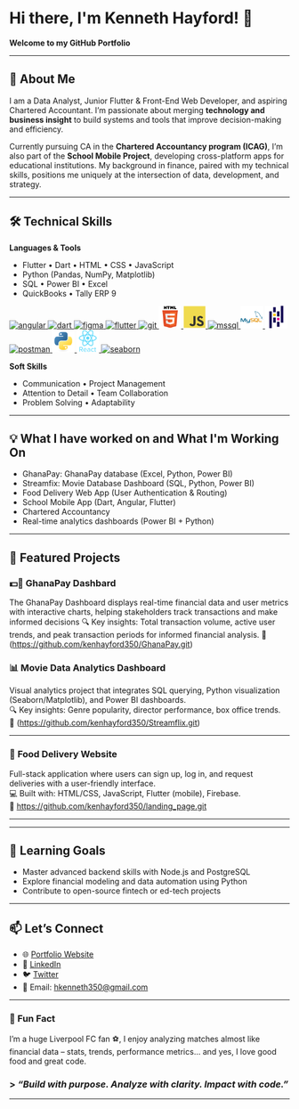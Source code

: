 # Hi there, I'm Kenneth Hayford! 👋  
**Welcome to my GitHub Portfolio**

---

## 🚀 About Me  
I am a Data Analyst, Junior Flutter & Front-End Web Developer, and aspiring Chartered Accountant. I’m passionate about merging **technology and business insight** to build systems and tools that improve decision-making and efficiency.  

Currently pursuing CA in the **Chartered Accountancy program (ICAG)**, I’m also part of the **School Mobile Project**, developing cross-platform apps for educational institutions. My background in finance, paired with my technical skills, positions me uniquely at the intersection of data, development, and strategy.

---

## 🛠️ Technical Skills  

**Languages & Tools**  
- Flutter • Dart • HTML • CSS • JavaScript  
- Python (Pandas, NumPy, Matplotlib)  
- SQL • Power BI • Excel  
- QuickBooks • Tally ERP 9

<p align="left"> <a href="https://angular.io" target="_blank" rel="noreferrer"> <img src="https://angular.io/assets/images/logos/angular/angular.svg" alt="angular" width="40" height="40"/> </a> <a href="https://dart.dev" target="_blank" rel="noreferrer"> <img src="https://www.vectorlogo.zone/logos/dartlang/dartlang-icon.svg" alt="dart" width="40" height="40"/> </a> <a href="https://www.figma.com/" target="_blank" rel="noreferrer"> <img src="https://www.vectorlogo.zone/logos/figma/figma-icon.svg" alt="figma" width="40" height="40"/> </a> <a href="https://flutter.dev" target="_blank" rel="noreferrer"> <img src="https://www.vectorlogo.zone/logos/flutterio/flutterio-icon.svg" alt="flutter" width="40" height="40"/> </a> <a href="https://git-scm.com/" target="_blank" rel="noreferrer"> <img src="https://www.vectorlogo.zone/logos/git-scm/git-scm-icon.svg" alt="git" width="40" height="40"/> </a> <a href="https://www.w3.org/html/" target="_blank" rel="noreferrer"> <img src="https://raw.githubusercontent.com/devicons/devicon/master/icons/html5/html5-original-wordmark.svg" alt="html5" width="40" height="40"/> </a> <a href="https://developer.mozilla.org/en-US/docs/Web/JavaScript" target="_blank" rel="noreferrer"> <img src="https://raw.githubusercontent.com/devicons/devicon/master/icons/javascript/javascript-original.svg" alt="javascript" width="40" height="40"/> </a>  <a href="https://www.microsoft.com/en-us/sql-server" target="_blank" rel="noreferrer"> <img src="https://www.svgrepo.com/show/303229/microsoft-sql-server-logo.svg" alt="mssql" width="40" height="40"/> </a> <a href="https://www.mysql.com/" target="_blank" rel="noreferrer"> <img src="https://raw.githubusercontent.com/devicons/devicon/master/icons/mysql/mysql-original-wordmark.svg" alt="mysql" width="40" height="40"/> </a> <a href="https://pandas.pydata.org/" target="_blank" rel="noreferrer"> <img src="https://raw.githubusercontent.com/devicons/devicon/2ae2a900d2f041da66e950e4d48052658d850630/icons/pandas/pandas-original.svg" alt="pandas" width="40" height="40"/> </a> <a href="https://postman.com" target="_blank" rel="noreferrer"> <img src="https://www.vectorlogo.zone/logos/getpostman/getpostman-icon.svg" alt="postman" width="40" height="40"/> </a> <a href="https://www.python.org" target="_blank" rel="noreferrer"> <img src="https://raw.githubusercontent.com/devicons/devicon/master/icons/python/python-original.svg" alt="python" width="40" height="40"/> </a> <a href="https://reactjs.org/" target="_blank" rel="noreferrer"> <img src="https://raw.githubusercontent.com/devicons/devicon/master/icons/react/react-original-wordmark.svg" alt="react" width="40" height="40"/> </a> <a href="https://seaborn.pydata.org/" target="_blank" rel="noreferrer"> <img src="https://seaborn.pydata.org/_images/logo-mark-lightbg.svg" alt="seaborn" width="40" height="40"/> </a> </p>

**Soft Skills**  
- Communication • Project Management  
- Attention to Detail • Team Collaboration  
- Problem Solving • Adaptability  

---

## 💡 What I have worked on and What I'm Working On  
- GhanaPay: GhanaPay database (Excel, Python, Power BI)
- Streamfix: Movie Database Dashboard (SQL, Python, Power BI)  
- Food Delivery Web App (User Authentication & Routing)
- School Mobile App (Dart, Angular, Flutter)
- Chartered Accountancy 
- Real-time analytics dashboards (Power BI + Python)

---

## 💼 Featured Projects  

### 💵🏧 **GhanaPay Dashbard**
The GhanaPay Dashboard displays real-time financial data and user metrics with interactive charts, helping stakeholders track transactions and make informed decisions
🔍 Key insights: Total transaction volume, active user trends, and peak transaction periods for informed financial analysis.
📁 (https://github.com/kenhayford350/GhanaPay.git)

### 📊 **Movie Data Analytics Dashboard**  
Visual analytics project that integrates SQL querying, Python visualization (Seaborn/Matplotlib), and Power BI dashboards.  
🔍 Key insights: Genre popularity, director performance, box office trends.  
📁 (https://github.com/kenhayford350/Streamflix.git)

---

### 🍔 **Food Delivery Website**  
Full-stack application where users can sign up, log in, and request deliveries with a user-friendly interface.  
💻 Built with: HTML/CSS, JavaScript, Flutter (mobile), Firebase.  
📁 https://github.com/kenhayford350/landing_page.git


---


---

## 🌱 Learning Goals  
- Master advanced backend skills with Node.js and PostgreSQL
- Explore financial modeling and data automation using Python  
- Contribute to open-source fintech or ed-tech projects  

---

## 📫 Let’s Connect  

- 🌐 [Portfolio Website](https://kenneth-hayford.zarlasites.com)  
- 💼 [LinkedIn](https://www.linkedin.com/in/kenneth-hayford)  
- 🐦 [Twitter](https://x.com/Mr_hayf0rd)   
- 📧 Email: hkenneth350@gmail.com

---

### 💬 Fun Fact  
I’m a huge Liverpool FC fan ⚽, I enjoy analyzing matches almost like financial data – stats, trends, performance metrics... and yes, I love good food and great code.

### > _“Build with purpose. Analyze with clarity. Impact with code.”_

---
